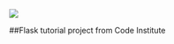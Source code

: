 <img src="https://codeinstitute.s3.amazonaws.com/fullstack/ci_logo_small.png" style="margin: 0;">

##Flask tutorial project from Code Institute